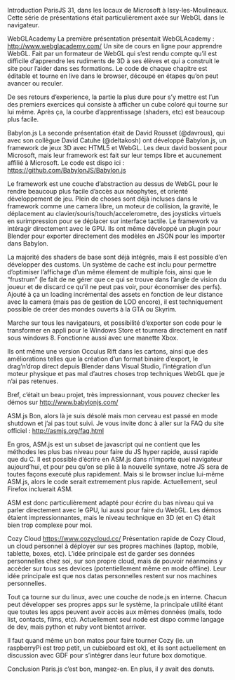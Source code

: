 Introduction
ParisJS 31, dans les locaux de Microsoft à Issy-les-Moulineaux. Cette série de présentations était particulièrement axée sur WebGL dans le navigateur.

WebGLAcademy
La première présentation présentait WebGLAcademy : http://www.webglacademy.com/
Un site de cours en ligne pour apprendre WebGL. Fait par un formateur de WebGL qui s’est rendu compte qu’il est difficile d’apprendre les rudiments de 3D à ses élèves et qui a construit le site pour l’aider dans ses formations. Le code de chaque chapitre est éditable et tourne en live dans le browser, découpé en étapes qu’on peut avancer ou reculer.

De ses retours d’experience, la partie la plus dure pour s’y mettre est l’un des premiers exercices qui consiste à afficher un cube coloré qui tourne sur lui même. Après ça, la courbe d’apprentissage (shaders, etc) est beaucoup plus facile.

Babylon.js
La seconde présentation était de David Rousset (@davrous), qui avec son collègue David Catuhe (@deltakosh) ont développé Babylon.js, un framework de jeux 3D avec HTML5 et WebGL. Les deux david bossent pour Microsoft, mais leur framework est fait sur leur temps libre et aucunement affilié à Microsoft. Le code est dispo ici : https://github.com/BabylonJS/Babylon.js

Le framework est une couche d’abstraction au dessus de WebGL pour le rendre beaucoup plus facile d’accès aux néophytes, et orienté développement de jeu. Plein de choses sont déjà incluses dans le framework comme une camera libre, un moteur de collision, la gravité, le déplacement au clavier/souris/touch/accelerometre, des joysticks virtuels en surimpression pour se déplacer sur interface tactile. Le framework va intéragir directement avec le GPU. Ils ont même développé un plugin pour Blender pour exporter directement des modèles en JSON pour les importer dans Babylon.

La majorité des shaders de base sont déjà intégrés, mais il est possible d’en développer des customs. Un système de cache est inclu pour permettre d’optimiser l’affichage d’un même élement de multiple fois, ainsi que le “frustrum” (le fait de ne gérer que ce qui se trouve dans l’angle de vision du joueur et de discard ce qu’il ne peut pas voir, pour économiser des perfs). Ajouté à ça un loading incrémental des assets en fonction de leur distance avec la camera (mais pas de gestion de LOD encore), il est techniquement possible de créer des mondes ouverts à la GTA ou Skyrim.

Marche sur tous les navigateurs, et possibilité d’exporter son code pour le transformer en appli pour le Windows Store et tournera directement en natif sous windows 8. Fonctionne aussi avec une manette Xbox.

Ils ont même une version Occulus Rift dans les cartons, ainsi que des améliorations telles que la création d’un format binaire d’export, le drag’n’drop direct depuis Blender dans Visual Studio, l’intégration d’un moteur physique et pas mal d’autres choses trop techniques WebGL que je n’ai pas retenues.

Bref, c’était un beau projet, très impressionnant, vous pouvez checker les démos sur http://www.babylonjs.com/

ASM.js
Bon, alors là je suis désolé mais mon cerveau est passé en mode shutdown et j’ai pas tout suivi. Je vous invite donc à aller sur la FAQ du site officiel : http://asmjs.org/faq.html

En gros, ASM.js est un subset de javascript qui ne contient que les méthodes les plus bas niveau pour faire du JS hyper rapide, aussi rapide que du C. Il est possible d’écrire en ASM.js dans n’importe quel navigateur aujourd’hui, et pour peu qu’on se plie à la nouvelle syntaxe, notre JS sera de toutes façons executé plus rapidement. Mais si le browser inclue lui-même ASM.js, alors le code serait extremement plus rapide. Actuellement, seul Firefox incluerait ASM.

ASM est donc particulièrement adapté pour écrire du bas niveau qui va parler directement avec le GPU, lui aussi pour faire du WebGL. Les démos étaient impressionnantes, mais le niveau technique en 3D (et en C) était bien trop complexe pour moi.

Cozy Cloud
https://www.cozycloud.cc/
Présentation rapide de Cozy Cloud, un cloud personnel à déployer sur ses propres machines (laptop, mobile, tablette, boxes, etc). L’idée principale est de garder ses données personnelles chez soi, sur son propre cloud, mais de pouvoir néanmoins y accèder sur tous ses devices (potentiellement même en mode offline). Leur idée principale est que nos datas personnelles restent sur nos machines personnelles. 

Tout ça tourne sur du linux, avec une couche de node.js en interne. Chacun peut développer ses propres apps sur le système, la principale utilité étant que toutes les apps peuvent avoir accès aux mêmes données (mails, todo list, contacts, films, etc). Actuellement seul node est dispo comme langage de dev, mais python et ruby vont bientot arriver.

Il faut quand même un bon matos pour faire tourner Cozy (ie. un raspberryPi est trop petit, un cubieboard est ok), et ils sont actuellement en discussion avec GDF pour s’intégrer dans leur future box domotique.

Conclusion
Paris.js c’est bon, mangez-en. En plus, il y avait des donuts.


